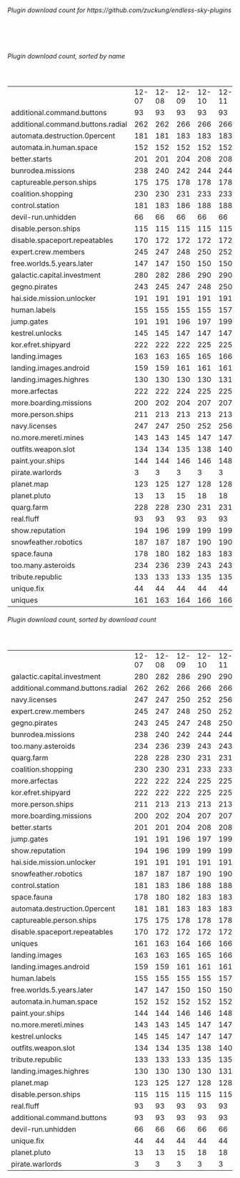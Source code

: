 <h6>Plugin download count for https://github.com/zuckung/endless-sky-plugins</h6><br>
<br>
<h6>Plugin download count, sorted by name</h6><sub><sup><br>
<table>
	<tr>
		<td></td>
		<td>12-07</td>
		<td>12-08</td>
		<td>12-09</td>
		<td>12-10</td>
		<td>12-11</td>
		<td>12-12</td>
		<td>12-13</td>
		<td>today +</td>
	</tr>
	<tr>
		<td>additional.command.buttons</td>
		<td>93</td>
		<td>93</td>
		<td>93</td>
		<td>93</td>
		<td>93</td>
		<td>93</td>
		<td>93</td>
		<td></td>
	</tr>
	<tr>
		<td>additional.command.buttons.radial</td>
		<td>262</td>
		<td>262</td>
		<td>266</td>
		<td>266</td>
		<td>266</td>
		<td>270</td>
		<td>272</td>
		<td>+ 2</td>
	</tr>
	<tr>
		<td>automata.destruction.0percent</td>
		<td>181</td>
		<td>181</td>
		<td>183</td>
		<td>183</td>
		<td>183</td>
		<td>187</td>
		<td>187</td>
		<td></td>
	</tr>
	<tr>
		<td>automata.in.human.space</td>
		<td>152</td>
		<td>152</td>
		<td>152</td>
		<td>152</td>
		<td>152</td>
		<td>156</td>
		<td>156</td>
		<td></td>
	</tr>
	<tr>
		<td>better.starts</td>
		<td>201</td>
		<td>201</td>
		<td>204</td>
		<td>208</td>
		<td>208</td>
		<td>213</td>
		<td>213</td>
		<td></td>
	</tr>
	<tr>
		<td>bunrodea.missions</td>
		<td>238</td>
		<td>240</td>
		<td>242</td>
		<td>244</td>
		<td>244</td>
		<td>250</td>
		<td>250</td>
		<td></td>
	</tr>
	<tr>
		<td>captureable.person.ships</td>
		<td>175</td>
		<td>175</td>
		<td>178</td>
		<td>178</td>
		<td>178</td>
		<td>184</td>
		<td>184</td>
		<td></td>
	</tr>
	<tr>
		<td>coalition.shopping</td>
		<td>230</td>
		<td>230</td>
		<td>231</td>
		<td>233</td>
		<td>233</td>
		<td>237</td>
		<td>237</td>
		<td></td>
	</tr>
	<tr>
		<td>control.station</td>
		<td>181</td>
		<td>183</td>
		<td>186</td>
		<td>188</td>
		<td>188</td>
		<td>192</td>
		<td>192</td>
		<td></td>
	</tr>
	<tr>
		<td>devil-run.unhidden</td>
		<td>66</td>
		<td>66</td>
		<td>66</td>
		<td>66</td>
		<td>66</td>
		<td>66</td>
		<td>66</td>
		<td></td>
	</tr>
	<tr>
		<td>disable.person.ships</td>
		<td>115</td>
		<td>115</td>
		<td>115</td>
		<td>115</td>
		<td>115</td>
		<td>119</td>
		<td>119</td>
		<td></td>
	</tr>
	<tr>
		<td>disable.spaceport.repeatables</td>
		<td>170</td>
		<td>172</td>
		<td>172</td>
		<td>172</td>
		<td>172</td>
		<td>176</td>
		<td>178</td>
		<td>+ 2</td>
	</tr>
	<tr>
		<td>expert.crew.members</td>
		<td>245</td>
		<td>247</td>
		<td>248</td>
		<td>250</td>
		<td>252</td>
		<td>260</td>
		<td>260</td>
		<td></td>
	</tr>
	<tr>
		<td>free.worlds.5.years.later</td>
		<td>147</td>
		<td>147</td>
		<td>150</td>
		<td>150</td>
		<td>150</td>
		<td>156</td>
		<td>156</td>
		<td></td>
	</tr>
	<tr>
		<td>galactic.capital.investment</td>
		<td>280</td>
		<td>282</td>
		<td>286</td>
		<td>290</td>
		<td>290</td>
		<td>294</td>
		<td>294</td>
		<td></td>
	</tr>
	<tr>
		<td>gegno.pirates</td>
		<td>243</td>
		<td>245</td>
		<td>247</td>
		<td>248</td>
		<td>250</td>
		<td>258</td>
		<td>258</td>
		<td></td>
	</tr>
	<tr>
		<td>hai.side.mission.unlocker</td>
		<td>191</td>
		<td>191</td>
		<td>191</td>
		<td>191</td>
		<td>191</td>
		<td>197</td>
		<td>197</td>
		<td></td>
	</tr>
	<tr>
		<td>human.labels</td>
		<td>155</td>
		<td>155</td>
		<td>155</td>
		<td>155</td>
		<td>157</td>
		<td>163</td>
		<td>163</td>
		<td></td>
	</tr>
	<tr>
		<td>jump.gates</td>
		<td>191</td>
		<td>191</td>
		<td>196</td>
		<td>197</td>
		<td>199</td>
		<td>203</td>
		<td>205</td>
		<td>+ 2</td>
	</tr>
	<tr>
		<td>kestrel.unlocks</td>
		<td>145</td>
		<td>145</td>
		<td>147</td>
		<td>147</td>
		<td>147</td>
		<td>151</td>
		<td>151</td>
		<td></td>
	</tr>
	<tr>
		<td>kor.efret.shipyard</td>
		<td>222</td>
		<td>222</td>
		<td>222</td>
		<td>225</td>
		<td>225</td>
		<td>229</td>
		<td>229</td>
		<td></td>
	</tr>
	<tr>
		<td>landing.images</td>
		<td>163</td>
		<td>163</td>
		<td>165</td>
		<td>165</td>
		<td>166</td>
		<td>172</td>
		<td>174</td>
		<td>+ 2</td>
	</tr>
	<tr>
		<td>landing.images.android</td>
		<td>159</td>
		<td>159</td>
		<td>161</td>
		<td>161</td>
		<td>161</td>
		<td>165</td>
		<td>167</td>
		<td>+ 2</td>
	</tr>
	<tr>
		<td>landing.images.highres</td>
		<td>130</td>
		<td>130</td>
		<td>130</td>
		<td>130</td>
		<td>131</td>
		<td>135</td>
		<td>135</td>
		<td></td>
	</tr>
	<tr>
		<td>more.arfectas</td>
		<td>222</td>
		<td>222</td>
		<td>224</td>
		<td>225</td>
		<td>225</td>
		<td>231</td>
		<td>231</td>
		<td></td>
	</tr>
	<tr>
		<td>more.boarding.missions</td>
		<td>200</td>
		<td>202</td>
		<td>204</td>
		<td>207</td>
		<td>207</td>
		<td>215</td>
		<td>215</td>
		<td></td>
	</tr>
	<tr>
		<td>more.person.ships</td>
		<td>211</td>
		<td>213</td>
		<td>213</td>
		<td>213</td>
		<td>213</td>
		<td>217</td>
		<td>217</td>
		<td></td>
	</tr>
	<tr>
		<td>navy.licenses</td>
		<td>247</td>
		<td>247</td>
		<td>250</td>
		<td>252</td>
		<td>256</td>
		<td>262</td>
		<td>264</td>
		<td>+ 2</td>
	</tr>
	<tr>
		<td>no.more.mereti.mines</td>
		<td>143</td>
		<td>143</td>
		<td>145</td>
		<td>147</td>
		<td>147</td>
		<td>151</td>
		<td>153</td>
		<td>+ 2</td>
	</tr>
	<tr>
		<td>outfits.weapon.slot</td>
		<td>134</td>
		<td>134</td>
		<td>135</td>
		<td>138</td>
		<td>140</td>
		<td>144</td>
		<td>144</td>
		<td></td>
	</tr>
	<tr>
		<td>paint.your.ships</td>
		<td>144</td>
		<td>144</td>
		<td>146</td>
		<td>146</td>
		<td>148</td>
		<td>154</td>
		<td>154</td>
		<td></td>
	</tr>
	<tr>
		<td>pirate.warlords</td>
		<td>3</td>
		<td>3</td>
		<td>3</td>
		<td>3</td>
		<td>3</td>
		<td>3</td>
		<td>3</td>
		<td></td>
	</tr>
	<tr>
		<td>planet.map</td>
		<td>123</td>
		<td>125</td>
		<td>127</td>
		<td>128</td>
		<td>128</td>
		<td>132</td>
		<td>132</td>
		<td></td>
	</tr>
	<tr>
		<td>planet.pluto</td>
		<td>13</td>
		<td>13</td>
		<td>15</td>
		<td>18</td>
		<td>18</td>
		<td>22</td>
		<td>22</td>
		<td></td>
	</tr>
	<tr>
		<td>quarg.farm</td>
		<td>228</td>
		<td>228</td>
		<td>230</td>
		<td>231</td>
		<td>231</td>
		<td>235</td>
		<td>237</td>
		<td>+ 2</td>
	</tr>
	<tr>
		<td>real.fluff</td>
		<td>93</td>
		<td>93</td>
		<td>93</td>
		<td>93</td>
		<td>93</td>
		<td>93</td>
		<td>93</td>
		<td></td>
	</tr>
	<tr>
		<td>show.reputation</td>
		<td>194</td>
		<td>196</td>
		<td>199</td>
		<td>199</td>
		<td>199</td>
		<td>203</td>
		<td>203</td>
		<td></td>
	</tr>
	<tr>
		<td>snowfeather.robotics</td>
		<td>187</td>
		<td>187</td>
		<td>187</td>
		<td>190</td>
		<td>190</td>
		<td>194</td>
		<td>194</td>
		<td></td>
	</tr>
	<tr>
		<td>space.fauna</td>
		<td>178</td>
		<td>180</td>
		<td>182</td>
		<td>183</td>
		<td>183</td>
		<td>187</td>
		<td>187</td>
		<td></td>
	</tr>
	<tr>
		<td>too.many.asteroids</td>
		<td>234</td>
		<td>236</td>
		<td>239</td>
		<td>243</td>
		<td>243</td>
		<td>247</td>
		<td>249</td>
		<td>+ 2</td>
	</tr>
	<tr>
		<td>tribute.republic</td>
		<td>133</td>
		<td>133</td>
		<td>133</td>
		<td>135</td>
		<td>135</td>
		<td>141</td>
		<td>141</td>
		<td></td>
	</tr>
	<tr>
		<td>unique.fix</td>
		<td>44</td>
		<td>44</td>
		<td>44</td>
		<td>44</td>
		<td>44</td>
		<td>44</td>
		<td>44</td>
		<td></td>
	</tr>
	<tr>
		<td>uniques</td>
		<td>161</td>
		<td>163</td>
		<td>164</td>
		<td>166</td>
		<td>166</td>
		<td>174</td>
		<td>174</td>
		<td></td>
	</tr>
</table>
</sub></sup>
<h6>Plugin download count, sorted by download count</h6><sub><sup><br>
<table>
	<tr>
		<td></td>
		<td>12-07</td>
		<td>12-08</td>
		<td>12-09</td>
		<td>12-10</td>
		<td>12-11</td>
		<td>12-12</td>
		<td>12-13</td>
		<td>today +</td>
	</tr>
	<tr>
		<td>galactic.capital.investment</td>
		<td>280</td>
		<td>282</td>
		<td>286</td>
		<td>290</td>
		<td>290</td>
		<td>294</td>
		<td>294</td>
		<td></td>
	</tr>
	<tr>
		<td>additional.command.buttons.radial</td>
		<td>262</td>
		<td>262</td>
		<td>266</td>
		<td>266</td>
		<td>266</td>
		<td>270</td>
		<td>272</td>
		<td>+ 2</td>
	</tr>
	<tr>
		<td>navy.licenses</td>
		<td>247</td>
		<td>247</td>
		<td>250</td>
		<td>252</td>
		<td>256</td>
		<td>262</td>
		<td>264</td>
		<td>+ 2</td>
	</tr>
	<tr>
		<td>expert.crew.members</td>
		<td>245</td>
		<td>247</td>
		<td>248</td>
		<td>250</td>
		<td>252</td>
		<td>260</td>
		<td>260</td>
		<td></td>
	</tr>
	<tr>
		<td>gegno.pirates</td>
		<td>243</td>
		<td>245</td>
		<td>247</td>
		<td>248</td>
		<td>250</td>
		<td>258</td>
		<td>258</td>
		<td></td>
	</tr>
	<tr>
		<td>bunrodea.missions</td>
		<td>238</td>
		<td>240</td>
		<td>242</td>
		<td>244</td>
		<td>244</td>
		<td>250</td>
		<td>250</td>
		<td></td>
	</tr>
	<tr>
		<td>too.many.asteroids</td>
		<td>234</td>
		<td>236</td>
		<td>239</td>
		<td>243</td>
		<td>243</td>
		<td>247</td>
		<td>249</td>
		<td>+ 2</td>
	</tr>
	<tr>
		<td>quarg.farm</td>
		<td>228</td>
		<td>228</td>
		<td>230</td>
		<td>231</td>
		<td>231</td>
		<td>235</td>
		<td>237</td>
		<td>+ 2</td>
	</tr>
	<tr>
		<td>coalition.shopping</td>
		<td>230</td>
		<td>230</td>
		<td>231</td>
		<td>233</td>
		<td>233</td>
		<td>237</td>
		<td>237</td>
		<td></td>
	</tr>
	<tr>
		<td>more.arfectas</td>
		<td>222</td>
		<td>222</td>
		<td>224</td>
		<td>225</td>
		<td>225</td>
		<td>231</td>
		<td>231</td>
		<td></td>
	</tr>
	<tr>
		<td>kor.efret.shipyard</td>
		<td>222</td>
		<td>222</td>
		<td>222</td>
		<td>225</td>
		<td>225</td>
		<td>229</td>
		<td>229</td>
		<td></td>
	</tr>
	<tr>
		<td>more.person.ships</td>
		<td>211</td>
		<td>213</td>
		<td>213</td>
		<td>213</td>
		<td>213</td>
		<td>217</td>
		<td>217</td>
		<td></td>
	</tr>
	<tr>
		<td>more.boarding.missions</td>
		<td>200</td>
		<td>202</td>
		<td>204</td>
		<td>207</td>
		<td>207</td>
		<td>215</td>
		<td>215</td>
		<td></td>
	</tr>
	<tr>
		<td>better.starts</td>
		<td>201</td>
		<td>201</td>
		<td>204</td>
		<td>208</td>
		<td>208</td>
		<td>213</td>
		<td>213</td>
		<td></td>
	</tr>
	<tr>
		<td>jump.gates</td>
		<td>191</td>
		<td>191</td>
		<td>196</td>
		<td>197</td>
		<td>199</td>
		<td>203</td>
		<td>205</td>
		<td>+ 2</td>
	</tr>
	<tr>
		<td>show.reputation</td>
		<td>194</td>
		<td>196</td>
		<td>199</td>
		<td>199</td>
		<td>199</td>
		<td>203</td>
		<td>203</td>
		<td></td>
	</tr>
	<tr>
		<td>hai.side.mission.unlocker</td>
		<td>191</td>
		<td>191</td>
		<td>191</td>
		<td>191</td>
		<td>191</td>
		<td>197</td>
		<td>197</td>
		<td></td>
	</tr>
	<tr>
		<td>snowfeather.robotics</td>
		<td>187</td>
		<td>187</td>
		<td>187</td>
		<td>190</td>
		<td>190</td>
		<td>194</td>
		<td>194</td>
		<td></td>
	</tr>
	<tr>
		<td>control.station</td>
		<td>181</td>
		<td>183</td>
		<td>186</td>
		<td>188</td>
		<td>188</td>
		<td>192</td>
		<td>192</td>
		<td></td>
	</tr>
	<tr>
		<td>space.fauna</td>
		<td>178</td>
		<td>180</td>
		<td>182</td>
		<td>183</td>
		<td>183</td>
		<td>187</td>
		<td>187</td>
		<td></td>
	</tr>
	<tr>
		<td>automata.destruction.0percent</td>
		<td>181</td>
		<td>181</td>
		<td>183</td>
		<td>183</td>
		<td>183</td>
		<td>187</td>
		<td>187</td>
		<td></td>
	</tr>
	<tr>
		<td>captureable.person.ships</td>
		<td>175</td>
		<td>175</td>
		<td>178</td>
		<td>178</td>
		<td>178</td>
		<td>184</td>
		<td>184</td>
		<td></td>
	</tr>
	<tr>
		<td>disable.spaceport.repeatables</td>
		<td>170</td>
		<td>172</td>
		<td>172</td>
		<td>172</td>
		<td>172</td>
		<td>176</td>
		<td>178</td>
		<td>+ 2</td>
	</tr>
	<tr>
		<td>uniques</td>
		<td>161</td>
		<td>163</td>
		<td>164</td>
		<td>166</td>
		<td>166</td>
		<td>174</td>
		<td>174</td>
		<td></td>
	</tr>
	<tr>
		<td>landing.images</td>
		<td>163</td>
		<td>163</td>
		<td>165</td>
		<td>165</td>
		<td>166</td>
		<td>172</td>
		<td>174</td>
		<td>+ 2</td>
	</tr>
	<tr>
		<td>landing.images.android</td>
		<td>159</td>
		<td>159</td>
		<td>161</td>
		<td>161</td>
		<td>161</td>
		<td>165</td>
		<td>167</td>
		<td>+ 2</td>
	</tr>
	<tr>
		<td>human.labels</td>
		<td>155</td>
		<td>155</td>
		<td>155</td>
		<td>155</td>
		<td>157</td>
		<td>163</td>
		<td>163</td>
		<td></td>
	</tr>
	<tr>
		<td>free.worlds.5.years.later</td>
		<td>147</td>
		<td>147</td>
		<td>150</td>
		<td>150</td>
		<td>150</td>
		<td>156</td>
		<td>156</td>
		<td></td>
	</tr>
	<tr>
		<td>automata.in.human.space</td>
		<td>152</td>
		<td>152</td>
		<td>152</td>
		<td>152</td>
		<td>152</td>
		<td>156</td>
		<td>156</td>
		<td></td>
	</tr>
	<tr>
		<td>paint.your.ships</td>
		<td>144</td>
		<td>144</td>
		<td>146</td>
		<td>146</td>
		<td>148</td>
		<td>154</td>
		<td>154</td>
		<td></td>
	</tr>
	<tr>
		<td>no.more.mereti.mines</td>
		<td>143</td>
		<td>143</td>
		<td>145</td>
		<td>147</td>
		<td>147</td>
		<td>151</td>
		<td>153</td>
		<td>+ 2</td>
	</tr>
	<tr>
		<td>kestrel.unlocks</td>
		<td>145</td>
		<td>145</td>
		<td>147</td>
		<td>147</td>
		<td>147</td>
		<td>151</td>
		<td>151</td>
		<td></td>
	</tr>
	<tr>
		<td>outfits.weapon.slot</td>
		<td>134</td>
		<td>134</td>
		<td>135</td>
		<td>138</td>
		<td>140</td>
		<td>144</td>
		<td>144</td>
		<td></td>
	</tr>
	<tr>
		<td>tribute.republic</td>
		<td>133</td>
		<td>133</td>
		<td>133</td>
		<td>135</td>
		<td>135</td>
		<td>141</td>
		<td>141</td>
		<td></td>
	</tr>
	<tr>
		<td>landing.images.highres</td>
		<td>130</td>
		<td>130</td>
		<td>130</td>
		<td>130</td>
		<td>131</td>
		<td>135</td>
		<td>135</td>
		<td></td>
	</tr>
	<tr>
		<td>planet.map</td>
		<td>123</td>
		<td>125</td>
		<td>127</td>
		<td>128</td>
		<td>128</td>
		<td>132</td>
		<td>132</td>
		<td></td>
	</tr>
	<tr>
		<td>disable.person.ships</td>
		<td>115</td>
		<td>115</td>
		<td>115</td>
		<td>115</td>
		<td>115</td>
		<td>119</td>
		<td>119</td>
		<td></td>
	</tr>
	<tr>
		<td>real.fluff</td>
		<td>93</td>
		<td>93</td>
		<td>93</td>
		<td>93</td>
		<td>93</td>
		<td>93</td>
		<td>93</td>
		<td></td>
	</tr>
	<tr>
		<td>additional.command.buttons</td>
		<td>93</td>
		<td>93</td>
		<td>93</td>
		<td>93</td>
		<td>93</td>
		<td>93</td>
		<td>93</td>
		<td></td>
	</tr>
	<tr>
		<td>devil-run.unhidden</td>
		<td>66</td>
		<td>66</td>
		<td>66</td>
		<td>66</td>
		<td>66</td>
		<td>66</td>
		<td>66</td>
		<td></td>
	</tr>
	<tr>
		<td>unique.fix</td>
		<td>44</td>
		<td>44</td>
		<td>44</td>
		<td>44</td>
		<td>44</td>
		<td>44</td>
		<td>44</td>
		<td></td>
	</tr>
	<tr>
		<td>planet.pluto</td>
		<td>13</td>
		<td>13</td>
		<td>15</td>
		<td>18</td>
		<td>18</td>
		<td>22</td>
		<td>22</td>
		<td></td>
	</tr>
	<tr>
		<td>pirate.warlords</td>
		<td>3</td>
		<td>3</td>
		<td>3</td>
		<td>3</td>
		<td>3</td>
		<td>3</td>
		<td>3</td>
		<td></td>
	</tr>
</table>
</sub></sup>

